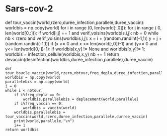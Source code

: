 # Sars-cov-2

def tour_vaccin(world,rzero,durée_infection,parallele,duree_vaccin):
    worldbis = np.copy(world)
    for i in range (0, len(world[:,0])):
        for j in range ( 0, len(world[0,:])):
            if world[i,j] == 1 and verif_voisins(worldbis,i,j):
                nb = 0 
                while nb < rzero and verif_voisins(worldbis,i,j):
                    x = i + (random.randint(-1,1))
                    y = j + (random.randint(-1,1))
                    if (x >= 0 and x <= len(world[:,0])-1) and (y>= 0 and y<= len(world[0,:])-1):
                        if worldbis[x,y] != None and worldbis[x,y]!= 1:
                            worldbis = infection_cellule(worldbis,x,y)
                            nb += 1
    return devaccin(desinfection(worldbis,durée_infection,parallele),duree_vaccin)




    def tour_boucle_vaccin(world,rzero,nbtour,freq_depla,duree_infection,parallele,duree_vaccin,freq_vaccin):
    worldbis = np.copy(world)
    parallelebis = np.copy(world)
    i = 0
    while i < nbtour:
        if i%freq_depla == 0:
            worldbis,parallelebis = deplacement(world,parallele)
        if i%freq_vaccin == 0:
            worldbis = vaccin(world)
        worldbis,parallelebis = tour_vaccin(world,rzero,duree_infection,parallele,durree_vaccin)
        print(world,parallele,"\n")
        i+= 1
    return worldbis
